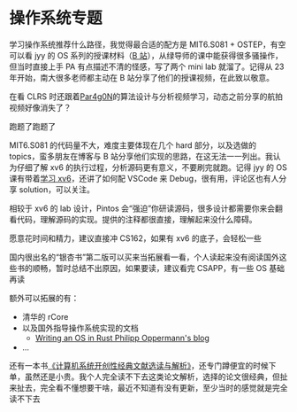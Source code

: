 # 操作系统专题

学习操作系统推荐什么路径，我觉得最合适的配方是 MIT6.S081 + OSTEP，有空可以看 jyy 的 OS 系列的授课材料（[B 站](https://space.bilibili.com/202224425)），从绿导师的课中能获得很多骚操作，但当时直接上手 PA 有点描述不清的怪感，写了两个 mini lab 就溜了。记得从 23 年开始，南大很多老师都主动在 B 站分享了他们的授课视频，在此致以敬意。

在看 CLRS 时还跟着[Par4g0N](https://space.bilibili.com/390606417)的算法设计与分析视频学习，动态之前分享的航拍视频好像消失了？

跑题了跑题了

MIT6.S081 的代码量不大，难度主要体现在几个 hard 部分，以及选做的 topics，蛮多朋友在博客与 B 站分享他们实现的思路，在这无法一一列出。我认为仔细了解 xv6 的执行过程，分析源码更有意义，不要刷完就跑。记得 jyy 的 OS 课有带着[学习 xv6](https://www.bilibili.com/video/BV1DY4y1a7YD)，还讲了如何配 VSCode 来 Debug，很有用，评论区也有人分享 solution，可以关注。

相较于 xv6 的 lab 设计，Pintos 会“强迫”你研读源码，很多设计都需要你来会翻看代码，理解源码的实现。提供的注释都很直接，理解起来没什么障碍。

愿意花时间和精力，建议直接冲 CS162，如果有 xv6 的底子，会轻松一些

国内很出名的“银杏书”第二版可以买来当拓展看一看，个人读起来没有阅读国外这些书的顺畅，暂时总结不出原因，如果要读，建议看完 CSAPP，有一些 OS 基础再读

额外可以拓展的有：

- 清华的 rCore
- 以及国外指导操作系统实现的文档
	- [Writing an OS in Rust Philipp Oppermann's blog](https://os.phil-opp.com/)
- ...

还有一本书[《计算机系统开创性经典文献选读与解析》](https://book.douban.com/subject/36470622/)，还专门蹲便宜的时候下单，虽然还是小贵。我个人完全读不下去这类论文解析，选择的论文很经典，但扯来扯去，完全看不懂想要干啥，最近不知道有没有更新，至少当时的感觉就是完全读不下去
